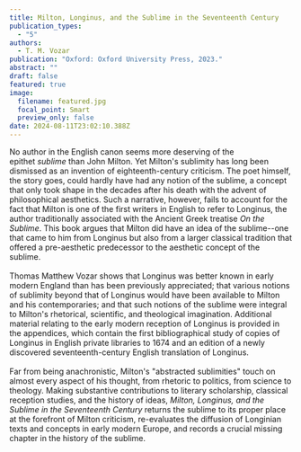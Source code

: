 ```yaml
---
title: Milton, Longinus, and the Sublime in the Seventeenth Century
publication_types:
  - "5"
authors:
  - T. M. Vozar
publication: "Oxford: Oxford University Press, 2023."
abstract: ""
draft: false
featured: true
image:
  filename: featured.jpg
  focal_point: Smart
  preview_only: false
date: 2024-08-11T23:02:10.388Z
---
```

No author in the English canon seems more deserving of the epithet *sublime* than John Milton. Yet Milton's sublimity has long been dismissed as an invention of eighteenth-century criticism. The poet himself, the story goes, could hardly have had any notion of the sublime, a concept that only took shape in the decades after his death with the advent of philosophical aesthetics. Such a narrative, however, fails to account for the fact that Milton is one of the first writers in English to refer to Longinus, the author traditionally associated with the Ancient Greek treatise *On the Sublime*. This book argues that Milton did have an idea of the sublime--one that came to him from Longinus but also from a larger classical tradition that offered a pre-aesthetic predecessor to the aesthetic concept of the sublime.\
\
Thomas Matthew Vozar shows that Longinus was better known in early modern England than has been previously appreciated; that various notions of sublimity beyond that of Longinus would have been available to Milton and his contemporaries; and that such notions of the sublime were integral to Milton's rhetorical, scientific, and theological imagination. Additional material relating to the early modern reception of Longinus is provided in the appendices, which contain the first bibliographical study of copies of Longinus in English private libraries to 1674 and an edition of a newly discovered seventeenth-century English translation of Longinus.\
\
Far from being anachronistic, Milton's "abstracted sublimities" touch on almost every aspect of his thought, from rhetoric to politics, from science to theology. Making substantive contributions to literary scholarship, classical reception studies, and the history of ideas, *Milton, Longinus, and the Sublime in the Seventeenth Century* returns the sublime to its proper place at the forefront of Milton criticism, re-evaluates the diffusion of Longinian texts and concepts in early modern Europe, and records a crucial missing chapter in the history of the sublime.